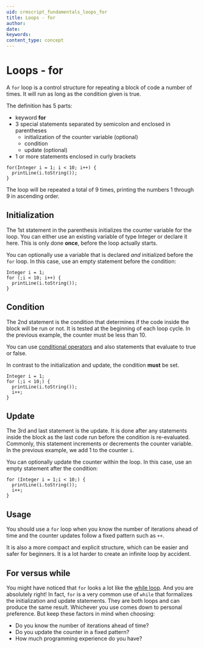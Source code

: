 ```yaml
---
uid: crmscript_fundamentals_loops_for
title: Loops - for
author:
date:
keywords:
content_type: concept
---
```


# Loops - for

A `for` loop is a control structure for repeating a block of code a number of times. It will run as long as the condition given is true.

The definition has 5 parts:

* keyword **for**
* 3 special statements separated by semicolon and enclosed in parentheses
  * initialization of the counter variable (optional)
  * condition
  * update (optional)
* 1 or more statements enclosed in curly brackets

```crmscript!
for(Integer i = 1; i < 10; i++) {
  printLine(i.toString());
}
```

The loop will be repeated a total of 9 times, printing the numbers 1 through 9 in ascending order.

## Initialization

The 1st statement in the parenthesis initializes the counter variable for the loop. You can either use an existing variable of type Integer or declare it here. This is only done **once**, before the loop actually starts.

You can optionally use a variable that is declared *and* initialized before the `for` loop. In this case, use an empty statement before the condition:

```crmscript
Integer i = 1;
for (;i < 10; i++) {
  printLine(i.toString());
}
```

## Condition

The 2nd statement is the condition that determines if the code inside the block will be run or not. It is tested at the beginning of each loop cycle. In the previous example, the counter must be less than 10.

You can use [conditional operators][1] and also statements that evaluate to true or false.

In contrast to the initialization and update, the condition **must** be set.

```crmscript
Integer i = 1;
for (;i < 10;) {
  printLine(i.toString());
  i++;
}
```

## Update

The 3rd and last statement is the update. It is done after any statements inside the block as the last code run before the condition is re-evaluated. Commonly, this statement increments or decrements the counter variable. In the previous example, we add 1 to the counter `i`.

You can optionally update the counter within the loop. In this case, use an empty statement after the condition:

```crmscript
for (Integer i = 1;i < 10;) {
  printLine(i.toString());
  i++;
}
```

## Usage

You should use a `for` loop when you know the number of iterations ahead of time and the counter updates follow a fixed pattern such as `++`.

It is also a more compact and explicit structure, which can be easier and safer for beginners. It is a lot harder to create an infinite loop by accident.

## For versus while

You might have noticed that `for` looks a lot like the [while loop][2]. And you are absolutely right! In fact, `for` is a very common use of `while` that formalizes the initialization and update statements. They are both loops and can produce the same result. Whichever you use comes down to personal preference. But keep these factors in mind when choosing:

* Do you know the number of iterations ahead of time?
* Do you update the counter in a fixed pattern?
* How much programming experience do you have?

<!-- Referenced links -->
[1]: operators.md
[2]: while-loops.md
